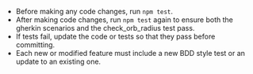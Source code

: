 - Before making any code changes, run `npm test`.
- After making code changes, run `npm test` again to ensure both the gherkin scenarios and the check_orb_radius test pass.
- If tests fail, update the code or tests so that they pass before committing.
- Each new or modified feature must include a new BDD style test or an update to an existing one.
